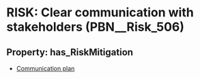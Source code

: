 # RISK: __Clear communication with stakeholders__ (PBN__Risk_506)

## Property: has_RiskMitigation

* [Communication plan](PBN__RiskMitigation_716)

